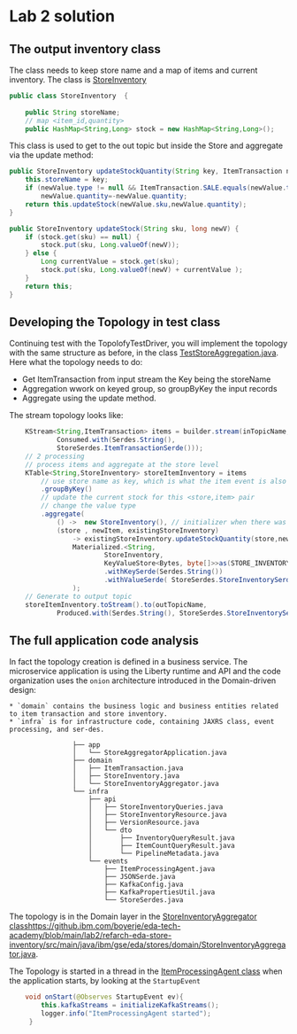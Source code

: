 # Lab 2 solution

## The output inventory class

The class needs to keep store name and a map of items and current inventory. The class is [StoreInventory](https://github.ibm.com/boyerje/eda-tech-academy/blob/main/lab2/refarch-eda-store-inventory/src/main/java/ibm/gse/eda/stores/domain/StoreInventory.java)

```java
public class StoreInventory  {
    
    public String storeName;
    // map <item_id,quantity>
    public HashMap<String,Long> stock = new HashMap<String,Long>();
```

This class is used to get to the out topic but inside the Store and aggregate via the update method:

```java
public StoreInventory updateStockQuantity(String key, ItemTransaction newValue) {
    this.storeName = key;
    if (newValue.type != null && ItemTransaction.SALE.equals(newValue.type))
        newValue.quantity=-newValue.quantity;
    return this.updateStock(newValue.sku,newValue.quantity);
}

public StoreInventory updateStock(String sku, long newV) {
    if (stock.get(sku) == null) {
        stock.put(sku, Long.valueOf(newV));
    } else {
        Long currentValue = stock.get(sku);
        stock.put(sku, Long.valueOf(newV) + currentValue );
    }
    return this;
}
```

## Developing the Topology in test class

Continuing test with the TopolofyTestDriver, you will implement the topology with the same structure as before, in the class [TestStoreAggregation.java](https://github.ibm.com/boyerje/eda-tech-academy/blob/main/lab2/refarch-eda-store-inventory/src/test/java/ut/TestStoreAggregation.java). Here what the topology needs to do:

* Get ItemTransaction from input stream the Key being the storeName
* Aggregation wwork on keyed group, so groupByKey the input records
* Aggregate using the update method.

The stream topology looks like:

```java
    KStream<String,ItemTransaction> items = builder.stream(inTopicName, 
            Consumed.with(Serdes.String(),  
            StoreSerdes.ItemTransactionSerde()));  
    // 2 processing   
    // process items and aggregate at the store level 
    KTable<String,StoreInventory> storeItemInventory = items
        // use store name as key, which is what the item event is also using
        .groupByKey()
        // update the current stock for this <store,item> pair
        // change the value type
        .aggregate(
            () ->  new StoreInventory(), // initializer when there was no store in the table
            (store , newItem, existingStoreInventory) 
                -> existingStoreInventory.updateStockQuantity(store,newItem), 
                Materialized.<String, 
                        StoreInventory, 
                        KeyValueStore<Bytes, byte[]>>as(STORE_INVENTORY_KAFKA_STORE_NAME)
                        .withKeySerde(Serdes.String())
                        .withValueSerde( StoreSerdes.StoreInventorySerde())
                );   
    // Generate to output topic
    storeItemInventory.toStream().to(outTopicName,
            Produced.with(Serdes.String(), StoreSerdes.StoreInventorySerde()));

```

## The full application code analysis

In fact the topology creation is defined in a business service. The microservice application is using the Liberty runtime and API and the code organization uses the `onion` architecture introduced in the Domain-driven design:

    * `domain` contains the business logic and business entities related to item transaction and store inventory.
    * `infra` is for infrastructure code, containing JAXRS class, event processing, and ser-des.

```
                ├── app
                │   └── StoreAggregatorApplication.java
                ├── domain
                │   ├── ItemTransaction.java
                │   ├── StoreInventory.java
                │   └── StoreInventoryAggregator.java
                └── infra
                    ├── api
                    │   ├── StoreInventoryQueries.java
                    │   ├── StoreInventoryResource.java
                    │   ├── VersionResource.java
                    │   └── dto
                    │       ├── InventoryQueryResult.java
                    │       ├── ItemCountQueryResult.java
                    │       └── PipelineMetadata.java
                    └── events
                        ├── ItemProcessingAgent.java
                        ├── JSONSerde.java
                        ├── KafkaConfig.java
                        ├── KafkaPropertiesUtil.java
                        └── StoreSerdes.java
```

The topology is in the Domain layer in the [StoreInventoryAggregator class]()https://github.ibm.com/boyerje/eda-tech-academy/blob/main/lab2/refarch-eda-store-inventory/src/main/java/ibm/gse/eda/stores/domain/StoreInventoryAggregator.java.

The Topology is started in a thread in the [ItemProcessingAgent class](https://github.ibm.com/boyerje/eda-tech-academy/blob/main/lab2/refarch-eda-store-inventory/src/main/java/ibm/gse/eda/stores/infra/events/ItemProcessingAgent.java) when the application starts, by looking at the `StartupEvent`

```java
    void onStart(@Observes StartupEvent ev){
        this.kafkaStreams = initializeKafkaStreams();
		logger.info("ItemProcessingAgent started");
     }
```


